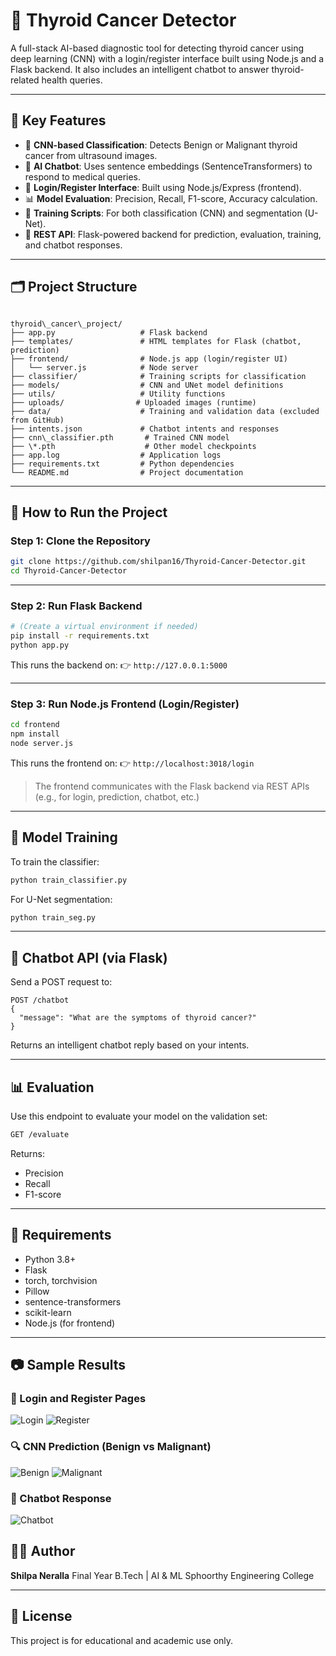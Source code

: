 
# 🧠 Thyroid Cancer Detector

A full-stack AI-based diagnostic tool for detecting thyroid cancer using deep learning (CNN) with a login/register interface built using Node.js and a Flask backend. It also includes an intelligent chatbot to answer thyroid-related health queries.

---

## 📌 Key Features

- 🧪 **CNN-based Classification**: Detects Benign or Malignant thyroid cancer from ultrasound images.
- 🤖 **AI Chatbot**: Uses sentence embeddings (SentenceTransformers) to respond to medical queries.
- 🔐 **Login/Register Interface**: Built using Node.js/Express (frontend).
- 📊 **Model Evaluation**: Precision, Recall, F1-score, Accuracy calculation.
- 🧠 **Training Scripts**: For both classification (CNN) and segmentation (U-Net).
- 🧾 **REST API**: Flask-powered backend for prediction, evaluation, training, and chatbot responses.

---

## 🗂 Project Structure

```

thyroid\_cancer\_project/
├── app.py                   # Flask backend
├── templates/               # HTML templates for Flask (chatbot, prediction)
├── frontend/                # Node.js app (login/register UI)
│   └── server.js            # Node server
├── classifier/              # Training scripts for classification
├── models/                  # CNN and UNet model definitions
├── utils/                   # Utility functions
├── uploads/                # Uploaded images (runtime)
├── data/                    # Training and validation data (excluded from GitHub)
├── intents.json             # Chatbot intents and responses
├── cnn\_classifier.pth       # Trained CNN model
├── \*.pth                    # Other model checkpoints
├── app.log                  # Application logs
├── requirements.txt         # Python dependencies
└── README.md                # Project documentation

````

---

## 🚀 How to Run the Project

### Step 1: Clone the Repository

```bash
git clone https://github.com/shilpan16/Thyroid-Cancer-Detector.git
cd Thyroid-Cancer-Detector
````

---

### Step 2: Run Flask Backend

```bash
# (Create a virtual environment if needed)
pip install -r requirements.txt
python app.py
```

This runs the backend on:
👉 `http://127.0.0.1:5000`

---

### Step 3: Run Node.js Frontend (Login/Register)

```bash
cd frontend
npm install
node server.js
```

This runs the frontend on:
👉 `http://localhost:3018/login`

> The frontend communicates with the Flask backend via REST APIs (e.g., for login, prediction, chatbot, etc.)

---

## 🧠 Model Training

To train the classifier:

```bash
python train_classifier.py
```

For U-Net segmentation:

```bash
python train_seg.py
```

---

## 💬 Chatbot API (via Flask)

Send a POST request to:

```
POST /chatbot
{
  "message": "What are the symptoms of thyroid cancer?"
}
```

Returns an intelligent chatbot reply based on your intents.

---

## 📊 Evaluation

Use this endpoint to evaluate your model on the validation set:

```bash
GET /evaluate
```

Returns:

* Precision
* Recall
* F1-score

---

## 📎 Requirements

* Python 3.8+
* Flask
* torch, torchvision
* Pillow
* sentence-transformers
* scikit-learn
* Node.js (for frontend)

---
## 📷 Sample Results

### 🔐 Login and Register Pages
![Login](results/login.png)
![Register](results/register.png)

### 🔍 CNN Prediction (Benign vs Malignant)
![Benign](results/benign.png)
![Malignant](results/malignant.png)

### 💬 Chatbot Response
![Chatbot](results/chatinterface.png)

## 👩‍💻 Author

**Shilpa Neralla**
Final Year B.Tech | AI & ML
Sphoorthy Engineering College

---

## 📜 License

This project is for educational and academic use only.

